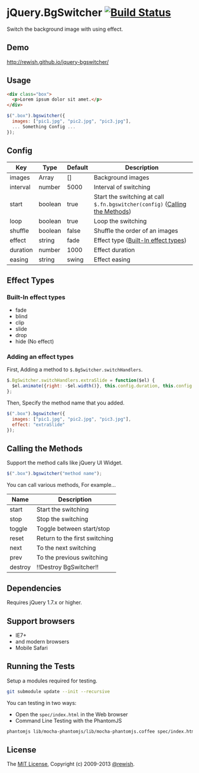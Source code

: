 jQuery.BgSwitcher [![Build Status](https://travis-ci.org/rewish/jquery-bgswitcher.png?branch=master)](https://travis-ci.org/rewish/jquery-bgswitcher)
=========================

Switch the background image with using effect.

Demo
-------------------------

http://rewish.github.io/jquery-bgswitcher/

Usage
-------------------------

```html
<div class="box">
  <p>Lorem ipsum dolor sit amet.</p>
</div>
```

```js
$(".box").bgswitcher({
  images: ["pic1.jpg", "pic2.jpg", "pic3.jpg"],
  ... Something Config ...
});
```

Config
-------------------------

| Key      | Type    | Default | Description |
| -------- | ------- | ------- | ------------|
| images   | Array   | []      | Background images |
| interval | number  | 5000    | Interval of switching |
| start    | boolean | true    | Start the switching at call `$.fn.bgswitcher(config)` ([Calling the Methods](#calling-the-methods)) |
| loop     | boolean | true    | Loop the switching |
| shuffle  | boolean | false   | Shuffle the order of an images |
| effect   | string  | fade    | Effect type ([Built-In effect types](#built-in-effect-types)) |
| duration | number  | 1000    | Effect duration |
| easing   | string  | swing   | Effect easing |

Effect Types
-------------------------

### Built-In effect types

* fade
* blind
* clip
* slide
* drop
* hide (No effect)

### Adding an effect types

First, Adding a method to `$.BgSwitcher.switchHandlers`.

```js
$.BgSwitcher.switchHandlers.extraSlide = function($el) {
  $el.animate({right: -$el.width()}, this.config.duration, this.config.easing);
};
```

Then, Specify the method name that you added.

```js
$(".box").bgswitcher({
  images: ["pic1.jpg", "pic2.jpg", "pic3.jpg"],
  effect: "extraSlide"
});
```

Calling the Methods
-------------------------

Support the method calls like jQuery UI Widget.

```js
$(".box").bgswitcher("method name");
```

You can call various methods, For example...

Name    | Description
------- | -----------------------------
start   | Start the switching
stop    | Stop the switching
toggle  | Toggle between start/stop
reset   | Return to the first switching
next    | To the next switching
prev    | To the previous switching
destroy | !!Destroy BgSwitcher!!

Dependencies
-------------------------

Requires jQuery 1.7.x or higher.

Support browsers
-------------------------

* IE7+
* and modern browsers
* Mobile Safari

Running the Tests
-------------------------

Setup a modules required for testing.

```sh
git submodule update --init --recursive
```

You can testing in two ways:

* Open the `spec/index.html` in the Web browser
* Command Line Testing with the PhantomJS

```sh
phantomjs lib/mocha-phantomjs/lib/mocha-phantomjs.coffee spec/index.html
```

License
-------------------------

The [MIT License](https://github.com/rewish/jquery-bgswitcher/README.md), Copyright (c) 2009-2013 [@rewish](https://github.com/rewish).

